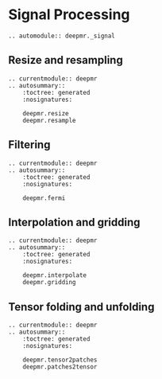 # Signal Processing

```{eval-rst}
.. automodule:: deepmr._signal
```

## Resize and resampling
```{eval-rst}
.. currentmodule:: deepmr 
.. autosummary::
	:toctree: generated
	:nosignatures:
	
	deepmr.resize
	deepmr.resample
```

## Filtering
```{eval-rst}
.. currentmodule:: deepmr 
.. autosummary::
	:toctree: generated
	:nosignatures:
	
	deepmr.fermi
```

## Interpolation and gridding

```{eval-rst}
.. currentmodule:: deepmr 
.. autosummary::
	:toctree: generated
	:nosignatures:
	
	deepmr.interpolate
	deepmr.gridding
```

## Tensor folding and unfolding

```{eval-rst}
.. currentmodule:: deepmr 
.. autosummary::
	:toctree: generated
	:nosignatures:
	
	deepmr.tensor2patches
	deepmr.patches2tensor
```

